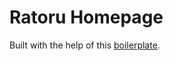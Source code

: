 # Ratoru Homepage

Built with the help of this [boilerplate](https://github.com/ixartz/Next-js-Boilerplate).
